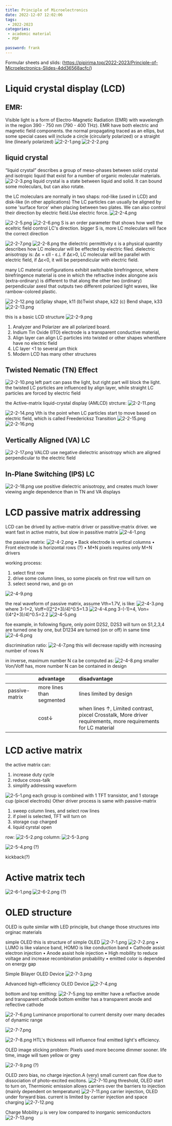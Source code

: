 ```yaml
---
title: Principle of Microelectronics
date: 2022-12-07 12:02:06
tags:
 - 2022-2023
categories: 
 - academic material
 - PDF

password: frank
---
```


Formular sheets and slids: (https://pipirima.top/2022-2023/Principle-of-Microelectronics-Slides-4dd36568acfc/)

# Liquid crystal display (LCD)
## EMR:
Visible light is a form of Electro-Magnetic Radiation (EMR) with wavelength in the region 390 - 750 nm (790 - 400 THz).
EMR have both electric and magnetic field components. the normal propagating traced as an ellips, but some special cases will include a circle (circularly polarized) or a straight line (linearly polarized)
![2-2-1.png](2-2-1.png)
![2-2-2.png](2-2-2.png)

## liquid crystal
“liquid crystal” describes a group of meso-phases between solid crystal and isotropic liquid that exist for a number of organic molecular materials.
![2-2-3.png](2-2-3.png)
liquid crystal is a state between liquid and solid. It can bound some moleculars, but can also rotate.

the LC moleculars are normally in two shaps: rod-like (used in LCD) and disk-like (in other applications)
The LC particles can usually be aligned by some 'surface force' when placing between two plates. We can also control their direction by electric field.Use electric force.
![2-2-4.png](2-2-4.png)

![2-2-5.png](2-2-5.png)
![2-2-6.png](2-2-6.png)
S is an order parameter that shows how well the eceltric field control LC's direction. bigger S is, more LC moleculars will face the correct direction

![2-2-7.png](2-2-7.png)
![2-2-8.png](2-2-8.png)
the dielectric permittivity  ε is a physical quantity describes how LC molecular will be effected by electric filed.
dielectric anisotropy is: Δε = εII - ε⊥
if Δε>0, LC molecular will be parallel with electric field, 
if Δε<0, it will be perpendicular with electric field.

many LC material configurations exhibit switchable birefringence, where birefringence material is one in which the refractive index alongone axis (extra-ordinary) is different to that along the other two (ordinary) perpendicular axesl that outputs two different polarized light waves, like rambow-colored plastic.

![2-2-12.png](2-2-12.png)
(a)Splay shape, k11
(b)Twist shape, k22
(c) Bend shape, k33
![2-2-13.png](2-2-13.png)

this is a basic LCD structure
![2-2-9.png](2-2-9.png)
1. Analyzer and Polarizer are all polarized board.
2. Indium Tin Oxide (ITO) electrode is a transparent conductive material,
3. Align layer can align LC particles into twisted or other shapes whenthere have no electric field
4. LC layer <1 to several µm thick
5. Modern LCD has many other structures

## Twisted Nematic (TN) Effect
![2-2-10.png](2-2-10.png)
left part can pass the light, but right part will block the light.
the twisted LC psrticles are influenced by align layer, while straight LC particles are forced by electric field

the Active-matrix liquid-crystal display (AMLCD) strcture:
![2-2-11.png](2-2-11.png)

![2-2-14.png](2-2-14.png)
Vth is the point when LC particles start to move based on electric field, which is called Freedericksz Transition
![2-2-15.png](2-2-15.png)
![2-2-16.png](2-2-16.png)

## Vertically Aligned (VA) LC
![2-2-17.png](2-2-17.png)
VALCD use negative dielectric anisotropy which are aligned perpendicular to the electric field

## In-Plane Switching (IPS) LC
![2-2-18.png](2-2-18.png)
use positive dielectric anisotropy, and creates much lower viewing angle dependence than in TN and VA displays

# LCD passive matrix addressing
LCD can be drived by active-matrix driver or passitive-matrix driver.
we want fast in active matrix, but slow in passitive matrix
![2-4-1.png](2-4-1.png)

the passive matrix:
![2-4-2.png](2-4-2.png)
• Back electrode is vertical columns
• Front electrode is horizontal rows (?)
• M*N pixels requires only M+N drivers

working process:
1. select first row
2. drive some column lines, so some pixcels on first row will turn on
3. select seond rwo, and go on

![2-4-9.png](2-4-9.png)

the real waveform of passive matrix, assume Vth=1.7V, is like:
![2-4-3.png](2-4-3.png)
where 3-1=2, Voff=((2^2+3)/4)^0.5=1.3
![2-4-4.png](2-4-4.png)
3-(-1)=4, Von=((4^2+3)/4)^0.5=2.2
![2-4-5.png](2-4-5.png)

foe example, in following figure, only point D2S2, D2S3 will turn on
S1,2,3,4 are turned one by one,
but D1234 are turned (on or off) in same time
![2-4-6.png](2-4-6.png)

discrimination ratio:
![2-4-7.png](2-4-7.png)
this will decrease rapidly with increasing number of rows N

in inverse, maximum number N ca be computed as:
![2-4-8.png](2-4-8.png)
smaller Von/Voff has, more number N can be contained in design

||advantage|disadvantage|
|:----|:----|:----|
|passive-matrix|more lines than segmented|lines limited by design|
||cost↓|when lines ↑, Limited contrast, pixcel Crosstalk, More driver requirements, more requirements for LC material|

# LCD active matrix
the active matrix can:
1. increase duty cycle
2. reduce cross-talk
3. simplify addressing waveform

![2-5-1.png](2-5-1.png)
each group is combined with 1 TFT transistor, and 1 storage cup (pixcel electrods)
Other driver process is same with passive-matrix
1. sweep column lines, and select row lines
2. if pixel is selected, TFT will turn on
3. storage cup charged
4. liquid cyrstal open

row:
![2-5-2.png](2-5-2.png)
column:
![2-5-3.png](2-5-3.png)

![2-5-4.png](2-5-4.png)
(?)

kickback(?)

# Active matrix tech
![2-6-1.png](2-6-1.png)
![2-6-2.png](2-6-2.png)
(?)

# OLED structure
OLED is quite similar with LED principle, but change those structures into orginac materials

simple OLED
this is structure of simple OLED
![2-7-1.png](2-7-1.png)
![2-7-2.png](2-7-2.png)
• LUMO is like valance band, HOMO is like conduction band
• Cathode assist electron injection
• Anode assist hole injection
• High mobility to reduce voltage and increase recombination probability
• emitted color is depended on energy gap

Simple Bilayer OLED Device
![2-7-3.png](2-7-3.png)

Advanced high-efficiency OLED Device
![2-7-4.png](2-7-4.png)

bottom and top emitting:
![2-7-5.png](2-7-5.png)
top emitter have a reflactive anode and transparent cathode
bottom emitter has a transparent anode and reflective cathode

![2-7-6.png](2-7-6.png)
Luminance proportional to current density over many decades of dynamic range

![2-7-7.png](2-7-7.png)

![2-7-8.png](2-7-8.png)
HTL's thickness will influence final emitted light's efficiency.

OLED image sticking problem: Pixels used more become dimmer sooner. life time, image will tuen yellow or grey

![2-7-9.png](2-7-9.png)
(?)

OLED zero bias, no charge injection.A (very) small current can flow due to dissociation of photo-excited excitons.
![2-7-10.png](2-7-10.png)
threshold, OLED start to turn on, Thermionic emission allows carriers over the barriers to injection (mainly dependent on temperature)
![2-7-11.png](2-7-11.png)
carrier injection, OLED under forward bias. current is limited by carrier injection and space charging
![2-7-12.png](2-7-12.png)

Charge Mobility µ is very low compared to inorganic semiconductors 
![2-7-13.png](2-7-13.png)